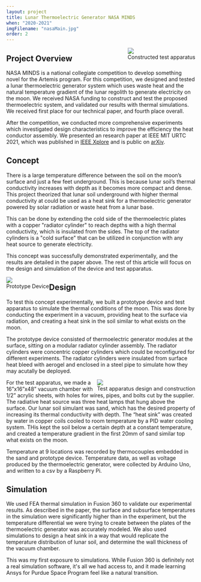 ```yaml
---
layout: project
title: Lunar Thermoelectric Generator NASA MINDS 
when: "2020-2021"
imgFilename: "nasaMain.jpg"
order: 2
---
```


<div class="imgCptnBox" style="float:right">
<img src="{{ "assets/images/nasaMain.jpg" | relative_url }}" class="articleImgMain">
<figcaption class="articleCaption">Constructed test apparatus</figcaption>
</div>

## Project Overview

NASA MINDS is a national collegiate competition to develop something novel for the Artemis program.
For this competition, we designed and tested a lunar thermoelectric generator system which uses waste heat 
and the natural temperature gradient of the lunar regolith to generate electricity on the moon. We received NASA funding to construct and test the proposed thermoelectric system, and validated our results with thermal simulations. We received first place for our technical paper, and fourth place overall.

After the competition, we conducted more comprehensive experiments which investigated design characteristics to improve the efficiency the heat conductor assembly. We presented an research paper at IEEE MIT URTC 2021, which was published in <a href="https://ieeexplore.ieee.org/document/9701608" class="link" target="_blank" rel="noopener noreferrer">IEEE Xplore</a> and is public on <a href="https://arxiv.org/abs/2107.12583" class="link" target="_blank" rel="noopener noreferrer">arXiv</a>.

## Concept

There is a large temperature difference between the soil on the moon’s surface and just a few feet underground. This is because lunar soil’s thermal conductivity increases with depth as it becomes more compact and dense. This project theorized that lunar soil underground with higher thermal conductivity at could be used as a heat sink for a thermoelectric generator powered by solar radiation or waste heat from a lunar base.

This can be done by extending the cold side of the thermoelectric plates with a copper "radiator cylinder" to reach depths with a high thermal conductivity, which is insulated from the sides. The top of the radiator cylinders is a "cold surface" that can be utilized in conjunction with any heat source to generate electricity.

This concept was successfully demonstrated experimentally, and the results are detailed in the paper above. The rest of this article will focus on the design and simulation of the device and test apparatus.

<div class="imgCptnBox" style="float:left">
<img src="{{ "assets/images/teg.png" | relative_url }}" class="articleImg" style="padding-right:16px">
<figcaption class="articleCaption">Prototype Device</figcaption>
</div>

## Design 

To test this concept experimentally, we built a prototype device and test apparatus to simulate the thermal conditions of the moon. This was done by conducting the experiment in a vacuum, providing heat to the surface via radiation, and creating a heat sink in the soil similar to what exists on the moon.

The prototype device consisted of thermoelectric generator modules at the surface, sitting on a modular radiator cylinder assembly. The radiator cylinders were concentric copper cylinders which could be reconfigured for different experiments. The radiator cylinders were insulated from surface heat bleed with aerogel and enclosed in a steel pipe to simulate how they may acutally be deployed.

<div class="imgCptnBox" style="float:right">
<img src="{{ "assets/images/testRig.png" | relative_url }}" class="articleImgMain">
<figcaption class="articleCaption">Test apparatus design and construction</figcaption>
</div>

For the test apparatus, we made a 16”x16”x48” vacuum chamber with 1/2” acrylic sheets, with holes for wires, pipes, and bolts cut by the supplier. The radiative heat source was three heat lamps that hung above the surface. Our lunar soil simulant was sand, which has the desired property of increasing its thermal conductivity with depth. The “heat sink” was created by water in copper coils cooled to room temperature by a PID water cooling system. THis kept the soil below a certain depth at a constant temperature, and created a temperature gradient in the first 20mm of sand similar top what exists on the moon.

Temperature at 9 locations was recorded by thermocouples embedded in the sand and prototype device. Temperature data, as well as voltage produced by the thermoelectric generator, were collected by Arduino Uno, and written to a csv by a Raspberry Pi.

## Simulation

We used FEA thermal simulation in Fusion 360 to validate our experimental results. As described in the paper, the surface and subsurface temperatures in the simulation were significantly higher than in the experiment, but the temperature differential we were trying to create between the plates of the thermoelectric generator was accurately modeled. We also used simulations to design a heat sink in a way that would replicate the temperature distribution of lunar soil, and determine the wall thickness of the vacuum chamber.

This was my first exposure to simulations. While Fusion 360 is definitely not a real simulation software, it's all we had access to, and it made learning Ansys for Purdue Space Program feel like a natural transition.
